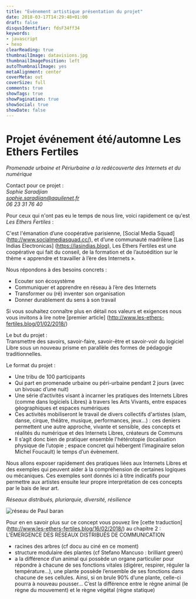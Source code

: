 ```yaml
---
title: "Evènement artistique présentation du projet"
date: 2018-03-17T14:29:48+01:00
draft: false
disqusIdentifier: fdsF34ff34
keywords:
- javascript
- hexo
clearReading: true
thumbnailImage: datavisions.jpg
thumbnailImagePosition: left
autoThumbnailImage: yes
metaAlignment: center
coverMeta: out
coverSize: full
comments: true
showTags: true
showPagination: true
showSocial: true
showDate: false
---
```


# Projet événement été/automne Les Ethers Fertiles  
*Promenade urbaine et Périurbaine a la redécouverte des Internets et du numérique*
 
Contact pour ce projet :  
*Sophie Saradjian  
sophie.saradjian@aquilenet.fr  
06 23 31 76 40*  

Pour ceux qui n'ont pas eu le temps de nous lire, voici rapidement ce qu'est *Les Ethers Fertiles* :

C'est l'émanation d’une coopérative parisienne, [Social Media Squad] (http://www.socialmediasquad.cc/),  et d’une communauté madrilène [Las Indias Electronicas] (https://lasindias.blog), Les Ethers Fertiles est une coopérative qui fait du conseil, de la formation et de l’autoédition sur le thème « apprendre et travailler à l’ère des Internets ».

Nous répondons à des besoins concrets :  


- Ecouter son écosystème
- Communiquer et apprendre en réseau à l’ère des Internets
- Transformer ou (ré) inventer son organisation
- Donner durablement du sens à son travail   

Si vous souhaitez connaître plus en détail nos valeurs et exigences nous vous invitons à lire notre [premier article] (http://www.les-ethers-fertiles.blog/01/02/2018/)  

Le but du projet :  
Transmettre des savoirs, savoir-faire, savoir-être et savoir-voir du logiciel Libre sous un nouveau prisme en parallèle des formes de pédagogie traditionnelles.
    

Le format du projet :  
- Une tribu de 100 participants
- Qui part en promenade urbaine ou péri-urbaine pendant 2 jours (avec un bivouac d’une nuit)
- Une série d’activités visant à incarner les pratiques des Internets Libres (comme dans logiciels Libres) à travers les Arts Vivants, entre espaces géographiques et espaces numériques
- Ces activités mobiliseront le travail de divers collectifs d'artistes (slam, danse, cirque, théâtre, musique, performances, jeux…) : ces deniers permettent une autre approche, vivante et sensible, des concepts et réalités du numérique et des Internets Libres, créateurs de Communs
- Il s’agit donc bien de pratiquer ensemble l'hétérotopie (localisation physique de l’utopie ; espace concret qui hébergent l’imaginaire selon Michel Foucault) le temps d’un évènement.
 
Nous allons exposer rapidement des pratiques liées aux Internets Libres et  des exemples qui peuvent aider à la compréhension de certaines logiques ou mécaniques.   Ces exemples sont donnés ici à titre indicatifs pour permettre aux artistes ensuite leur propre interprétation de ces concepts par le bais de leur art.  

*Réseaux distribués, pluriarquie, diversité, résilience*

![réseau de Paul baran](https://encrypted-tbn0.gstatic.com/images?q=tbn:ANd9GcSGFN21RQSKxzo5VN_UcOq38IwEk6vVYzZ16wzEx4YwutF9dS6Y8A)  

Pour en en savoir plus sur ce concept vous pouvez lire [cette traduction] (http://www.les-ethers-fertiles.blog/16/02/2018/) au chapitre 2 : L’ÉMERGENCE DES RÉSEAUX DISTRIBUÉS DE COMMUNICATION
-	racines des arbres (cf docu au ciné en ce moment)
-	structure modulaire des plantes  (cf Stefano Mancuso : brilliant green)
-	a la différence d’un animal qui possède un organe particulier pour répondre à chacune de ses fonctions vitales (digérer, respirer, réguler la température…), une plante possède l’ensemble de ses fonctions dans chacune de ses cellules. Ainsi, si on brule 90% d’une plante, celle-ci pourra à nouveau pousser… C’est la différence entre le règne animal (le règne du mouvement)  et le règne végétal (règne statique)
